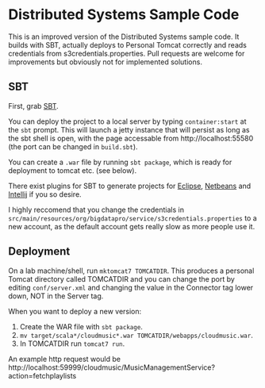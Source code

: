 Distributed Systems Sample Code
===============================

This is an improved version of the Distributed Systems sample code. It builds
with SBT, actually deploys to Personal Tomcat correctly and reads credentials
from s3credentials.properties. Pull requests are welcome for improvements but
obviously not for implemented solutions.

SBT
---

First, grab [SBT](http://www.scala-sbt.org/release/docs/Getting-Started/Setup.html).

You can deploy the project to a local server by typing `container:start` at the
`sbt` prompt. This will launch a jetty instance that will persist as long as
the sbt shell is open, with the page accessable from http://localhost:55580
(the port can be changed in `build.sbt`).

You can create a `.war` file by running `sbt package`, which is ready for
deployment to tomcat etc. (see below).

There exist plugins for SBT to generate projects for
[Eclipse](https://github.com/typesafehub/sbteclipse),
[Netbeans](https://github.com/remeniuk/sbt-netbeans-plugin) and
[Intellij](https://github.com/mpeltonen/sbt-idea) if you so desire.

I highly reccomend that you change the credentials in
`src/main/resources/org/bigdatapro/service/s3credentials.properties`
to a new account, as the default account gets really slow as more people use it.

Deployment
----------
On a lab machine/shell, run `mktomcat7 TOMCATDIR`. This produces a personal
Tomcat directory called TOMCATDIR and you can change the port by editing
`conf/server.xml` and changing the value in the Connector tag lower down,
NOT in the Server tag.

When you want to deploy a new version:

1. Create the WAR file with `sbt package`.
2. `mv target/scala*/cloudmusic*.war TOMCATDIR/webapps/cloudmusic.war`.
3. In TOMCATDIR run `tomcat7 run`.

An example http request would be http://localhost:59999/cloudmusic/MusicManagementService?action=fetchplaylists
